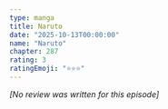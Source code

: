 ```yaml
---
type: manga
title: Naruto
date: "2025-10-13T00:00:00"
name: "Naruto"
chapter: 287
rating: 3
ratingEmoji: "⭐️⭐️⭐️"
---
```


_[No review was written for this episode]_